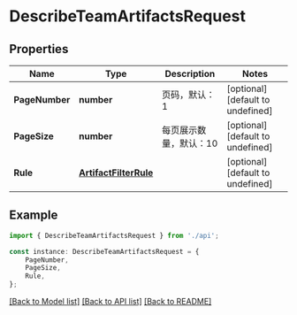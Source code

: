 # DescribeTeamArtifactsRequest


## Properties

Name | Type | Description | Notes
------------ | ------------- | ------------- | -------------
**PageNumber** | **number** | 页码，默认：1 | [optional] [default to undefined]
**PageSize** | **number** | 每页展示数量，默认：10 | [optional] [default to undefined]
**Rule** | [**ArtifactFilterRule**](ArtifactFilterRule.md) |  | [optional] [default to undefined]

## Example

```typescript
import { DescribeTeamArtifactsRequest } from './api';

const instance: DescribeTeamArtifactsRequest = {
    PageNumber,
    PageSize,
    Rule,
};
```

[[Back to Model list]](../README.md#documentation-for-models) [[Back to API list]](../README.md#documentation-for-api-endpoints) [[Back to README]](../README.md)
